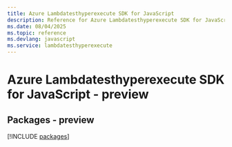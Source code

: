 ```yaml
---
title: Azure Lambdatesthyperexecute SDK for JavaScript
description: Reference for Azure Lambdatesthyperexecute SDK for JavaScript
ms.date: 08/04/2025
ms.topic: reference
ms.devlang: javascript
ms.service: lambdatesthyperexecute
---
```

# Azure Lambdatesthyperexecute SDK for JavaScript - preview
## Packages - preview
[!INCLUDE [packages](lambdatesthyperexecute-index.md)]